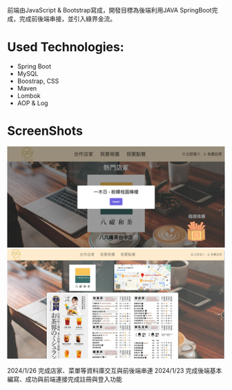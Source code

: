 前端由JavaScript & Bootstrap寫成，開發目標為後端利用JAVA SpringBoot完成，完成前後端串接，並引入綠界金流。

# Used Technologies:
* Spring Boot
* MySQL
* Boostrap, CSS
* Maven
* Lombok
* AOP & Log

# ScreenShots
![image1](https://github.com/ZanZheng914/Join/blob/main/src/main/resources/read1.png?raw=true)
![image2](https://github.com/ZanZheng914/Join/blob/main/src/main/resources/read2.png?raw=true)

2024/1/26 完成店家、菜單等資料庫交互與前後端串連
2024/1/23 完成後端基本編寫、成功與前端連接完成註冊與登入功能
